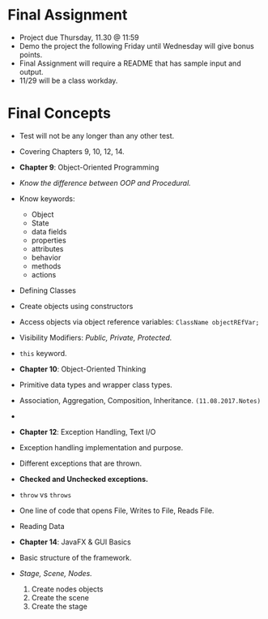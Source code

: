 Final Assignment
================
* Project due Thursday, 11.30 @ 11:59
* Demo the project the following Friday until Wednesday will give bonus points.
* Final Assignment will require a README that has sample input and output.
* 11/29 will be a class workday.

Final Concepts
===========
* Test will not be any longer than any other test.
* Covering Chapters 9, 10, 12, 14.

* __Chapter 9__: Object-Oriented Programming
 * _Know the difference between OOP and Procedural._
 * Know keywords: 
   * Object
   * State
   * data fields
   * properties
   * attributes
   * behavior
   * methods
   * actions
 * Defining Classes
 * Create objects using constructors
 * Access objects via object reference variables: `ClassName objectREfVar;`
 * Visibility Modifiers: _Public, Private, Protected._
 * `this` keyword.

* __Chapter 10__: Object-Oriented Thinking
 * Primitive data types and wrapper class types.
 * Association, Aggregation, Composition, Inheritance. `(11.08.2017.Notes)`
 * 

* __Chapter 12__: Exception Handling, Text I/O
 * Exception handling implementation and purpose.
 * Different exceptions that are thrown.
 * __Checked and Unchecked exceptions.__
 * `throw` vs `throws`
 * One line of code that opens File, Writes to File, Reads File.
 * Reading Data

* __Chapter 14__: JavaFX & GUI Basics
 * Basic structure of the framework.
 * _Stage, Scene, Nodes._
   1. Create nodes objects
   2. Create the scene
   3. Create the stage
 